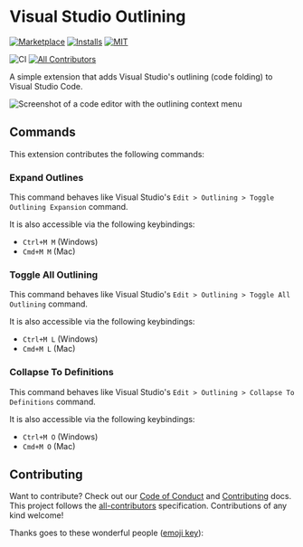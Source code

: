 # Visual Studio Outlining

[![Marketplace](https://img.shields.io/visual-studio-marketplace/v/MichaelJolley.vscode-vs-outlining)](https://marketplace.visualstudio.com/items?itemName=MichaelJolley.vscode-vs-outlining) [![Installs](https://img.shields.io/visual-studio-marketplace/i/MichaelJolley.vscode-vs-outlining?color=blue&logo=visual-studio-code)](https://marketplace.visualstudio.com/items?itemName=MichaelJolley.vscode-vs-outlining) [![MIT](https://img.shields.io/badge/license-MIT-orange.png?color=blue&style=flat-round)](https://opensource.org/licenses/MIT)

![CI](https://img.shields.io/github/actions/workflow/status/michaeljolley/vscode-vs-outlining/CI.yml?logo=github)<!-- ALL-CONTRIBUTORS-BADGE:START - Do not remove or modify this section -->
[![All Contributors](https://img.shields.io/badge/all_contributors-20-orange.png?style=flat-round)](#contributors-)

<!-- ALL-CONTRIBUTORS-BADGE:END -->

A simple extension that adds Visual Studio's outlining (code folding) to Visual
Studio Code.

![Screenshot of a code editor with the outlining context menu](https://github.com/MichaelJolley/vscode-vs-outlining/assets/1228996/cefb7902-97e6-4b02-9217-24524337123a)

## Commands

This extension contributes the following commands:

### Expand Outlines

This command behaves like Visual Studio's `Edit > Outlining > Toggle Outlining
Expansion` command.

It is also accessible via the following keybindings:

- `Ctrl+M M` (Windows)
- `Cmd+M M` (Mac)

### Toggle All Outlining

This command behaves like Visual Studio's `Edit > Outlining > Toggle All Outlining` command.

It is also accessible via the following keybindings:

- `Ctrl+M L` (Windows)
- `Cmd+M L` (Mac)

### Collapse To Definitions

This command behaves like Visual Studio's `Edit > Outlining > Collapse To Definitions` command.

It is also accessible via the following keybindings:

- `Ctrl+M O` (Windows)
- `Cmd+M O` (Mac)

## Contributing

Want to contribute? Check out our [Code of Conduct](.github/CODE_OF_CONDUCT.md) and [Contributing](.github/CONTRIBUTING.md) docs. This project follows the [all-contributors](https://github.com/all-contributors/all-contributors) specification. Contributions of any kind welcome!

Thanks goes to these wonderful people ([emoji key](https://allcontributors.org/docs/en/emoji-key)):

<!-- ALL-CONTRIBUTORS-LIST:START - Do not remove or modify this section -->
<!-- prettier-ignore-start -->
<!-- markdownlint-disable -->

<!-- markdownlint-enable -->